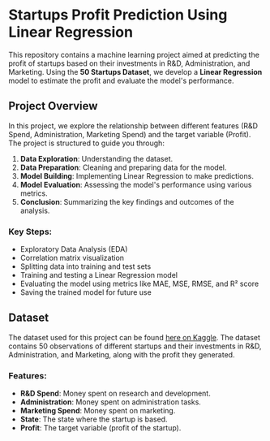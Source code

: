 # Startups Profit Prediction Using Linear Regression

This repository contains a machine learning project aimed at predicting the profit of startups based on their investments in R&D, Administration, and Marketing. Using the **50 Startups Dataset**, we develop a **Linear Regression** model to estimate the profit and evaluate the model's performance.

## Project Overview

In this project, we explore the relationship between different features (R&D Spend, Administration, Marketing Spend) and the target variable (Profit). The project is structured to guide you through:
1. **Data Exploration**: Understanding the dataset.
2. **Data Preparation**: Cleaning and preparing data for the model.
3. **Model Building**: Implementing Linear Regression to make predictions.
4. **Model Evaluation**: Assessing the model's performance using various metrics.
5. **Conclusion**: Summarizing the key findings and outcomes of the analysis.

### Key Steps:
- Exploratory Data Analysis (EDA)
- Correlation matrix visualization
- Splitting data into training and test sets
- Training and testing a Linear Regression model
- Evaluating the model using metrics like MAE, MSE, RMSE, and R² score
- Saving the trained model for future use

## Dataset

The dataset used for this project can be found [here on Kaggle](https://www.kaggle.com/datasets/farhanmd29/50-startups). The dataset contains 50 observations of different startups and their investments in R&D, Administration, and Marketing, along with the profit they generated.

### Features:
- **R&D Spend**: Money spent on research and development.
- **Administration**: Money spent on administration tasks.
- **Marketing Spend**: Money spent on marketing.
- **State**: The state where the startup is based.
- **Profit**: The target variable (profit of the startup).
